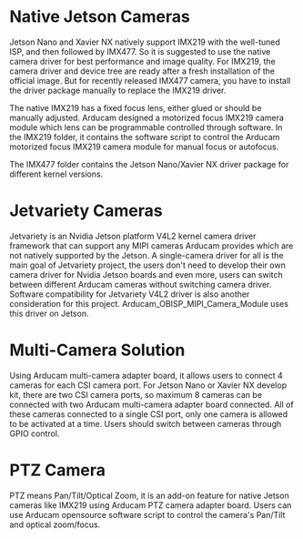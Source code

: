 # Native Jetson Cameras
Jetson Nano and Xavier NX natively support IMX219 with the well-tuned ISP, and then followed by IMX477. So it is suggested to use the native camera driver for best performance and image quality.  For IMX219, the camera driver and device tree are ready after a fresh installation of the official image.  But for recently released IMX477 camera, you have to install the driver package manually to replace the IMX219 driver.

The native IMX219 has a fixed focus lens, either glued or should be manually adjusted. Arducam designed a motorized focus IMX219 camera module which lens can be programmable controlled through software.
In the IMX219 folder, it contains the software script to control the Arducam motorized focus IMX219 camera module for manual focus or autofocus.

The IMX477 folder contains the Jetson Nano/Xavier NX driver package for different kernel versions.

# Jetvariety Cameras
Jetvariety is an Nvidia Jetson platform V4L2 kernel camera driver framework that can support any MIPI cameras Arducam provides which are not natively supported by the Jetson. A single-camera driver for all is the main goal of Jetvariety project, the users don't need to develop their own camera driver for Nvidia Jetson boards and even more, users can switch between different Arducam cameras without switching camera driver. Software compatibility for Jetvariety V4L2 driver is also another consideration for this project. Arducam_OBISP_MIPI_Camera_Module uses this driver on Jetson.

# Multi-Camera Solution
Using Arducam multi-camera adapter board, it allows users to connect 4 cameras for each CSI camera port. For Jetson Nano or Xavier NX develop kit, there are two CSI camera ports, so maximum 8 cameras can be connected with two Arducam multi-camera adapter board connected. 
All of these cameras connected to a single CSI port, only one camera is allowed to be activated at a time. Users should switch between cameras through GPIO control.

# PTZ Camera
PTZ means Pan/Tilt/Optical Zoom, it is an add-on feature for native Jetson cameras like IMX219 using Arducam PTZ camera adapter board. Users can use Arducam opensource software script to control the camera's Pan/Tilt and optical zoom/focus.
